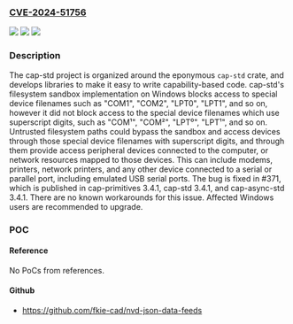 ### [CVE-2024-51756](https://cve.mitre.org/cgi-bin/cvename.cgi?name=CVE-2024-51756)
![](https://img.shields.io/static/v1?label=Product&message=cap-std&color=blue)
![](https://img.shields.io/static/v1?label=Version&message=%3C%203.4.1%20&color=brightgreen)
![](https://img.shields.io/static/v1?label=Vulnerability&message=CWE-22%3A%20Improper%20Limitation%20of%20a%20Pathname%20to%20a%20Restricted%20Directory%20('Path%20Traversal')&color=brightgreen)

### Description

The cap-std project is organized around the eponymous `cap-std` crate, and develops libraries to make it easy to write capability-based code. cap-std's filesystem sandbox implementation on Windows blocks access to special device filenames such as "COM1", "COM2", "LPT0", "LPT1", and so on, however it did not block access to the special device filenames which use superscript digits, such as "COM¹", "COM²", "LPT⁰", "LPT¹", and so on. Untrusted filesystem paths could bypass the sandbox and access devices through those special device filenames with superscript digits, and through them provide access peripheral devices connected to the computer, or network resources mapped to those devices. This can include modems, printers, network printers, and any other device connected to a serial or parallel port, including emulated USB serial ports. The bug is fixed in #371, which is published in cap-primitives 3.4.1, cap-std 3.4.1, and cap-async-std 3.4.1. There are no known workarounds for this issue. Affected Windows users are recommended to upgrade.

### POC

#### Reference
No PoCs from references.

#### Github
- https://github.com/fkie-cad/nvd-json-data-feeds

